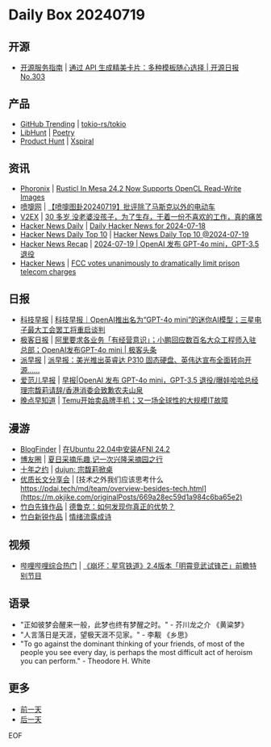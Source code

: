 # Daily Box 20240719

## 开源
- [开源服务指南](https://osguider.com/blog/) | [通过 API 生成精美卡片：多种模板随心选择 | 开源日报 No.303](https://osguider.com/blog/post/daily/daily-303/)

## 产品
- [GitHub Trending](https://github.com/trending?since=daily) | [tokio-rs/tokio](https://github.com/tokio-rs/tokio)
- [LibHunt](https://www.libhunt.com/) | [Poetry](https://www.libhunt.com/r/poetry)
- [Product Hunt](https://www.producthunt.com) | [Xspiral](https://www.producthunt.com/posts/xspiral)

## 资讯
- [Phoronix](https://www.phoronix.com/) | [Rusticl In Mesa 24.2 Now Supports OpenCL Read-Write Images](https://www.phoronix.com/news/Rusticl-Read-Write-Images)
- [喷嚏网](http://www.dapenti.com/blog/blog.asp?subjectid=70&name=xilei) | [【喷嚏图卦20240719】批评除了马斯克以外的电动车](http://www.dapenti.com/blog/more.asp?name=xilei&id=179932)
- [V2EX](https://www.v2ex.com/) | [30 多岁 没老婆没孩子，为了生存，干着一份不喜欢的工作，真的痛苦](https://www.v2ex.com/t/1058594)
- [Hacker News Daily](https://www.daemonology.net/hn-daily/) | [Daily Hacker News for 2024-07-18](https://www.daemonology.net/hn-daily/2024-07-18.html)
- [Hacker News Daily Top 10](https://github.com/headllines/hackernews-daily) | [Hacker News Daily Top 10 @2024-07-19](https://github.com/headllines/hackernews-daily/issues/1470)
- [Hacker News Recap](https://www.xiaoyuzhoufm.com/podcast/6456fdfc0a8e51c73e68d0cd) | [2024-07-19 | OpenAI 发布 GPT-4o mini，GPT-3.5 退役](https://www.xiaoyuzhoufm.com/episode/669a0d008fcadceb907100ec)
- [Hacker News](https://news.ycombinator.com/front) | [FCC votes unanimously to dramatically limit prison telecom charges](https://news.ycombinator.com/item?id=41005181)

## 日报
- [科技早报](https://www.jiemian.com/lists/459.html) | [科技早报｜OpenAI推出名为“GPT-4o mini”的迷你AI模型；三星电子最大工会罢工将重启谈判](https://www.jiemian.com/article/11437845.html)
- [极客日报](https://blog.csdn.net/csdngeeknews) | [阿里要求各业务「有经营意识」；小鹏回应数百名大众工程师入驻总部；OpenAI发布GPT-4o mini | 极客头条](https://blog.csdn.net/weixin_39786569/article/details/140540847)
- [派早报](https://sspai.com/tag/%E6%B4%BE%E6%97%A9%E6%8A%A5) | [派早报：美光推出英睿达 P310 固态硬盘、英伟达宣布全面转向开源……](https://sspai.com/post/90603)
- [爱范儿早报](https://www.ifanr.com/category/ifanrnews) | [早报|OpenAI 发布 GPT-4o mini，GPT-3.5 退役/曝娃哈哈总经理宗馥莉请辞/香港消委会致歉农夫山泉](https://www.ifanr.com/1592926)
- [晚点早知道](https://www.latepost.com/news/index?proma=3) | [Temu开始卖品牌手机；又一场全球性的大规模IT故障](https://www.latepost.com/news/dj_detail?id=2393)

## 漫游
- [BlogFinder](https://bf.zzxworld.com/) | [在Ubuntu 22.04中安装AFNI 24.2](https://learning-archive.org/?p=766&utm_source=blogfinder)
- [博友圈](https://www.boyouquan.com/home) | [夏日采摘乐趣,记一次兴隆采摘园之行](https://www.boyouquan.com/go?from=feed&link=https%3A%2F%2Fblog.pet111.cn%2Findex.php%2Farchives%2F319%2F)
- [十年之约](https://www.foreverblog.cn/feeds.html) | [dujun: 宗馥莉掀桌](https://dujun.io/zongfuli-out.html)
- [优质长文分享会](https://m.okjike.com/topics/56d2fabe7cb3331100467e2b) | [技术之外我们应该思考什么 https://pdai.tech/md/team/overview-besides-tech.html](https://m.okjike.com/originalPosts/669a28ec59d1a984c6ba65e2)
- [竹白先锋作品](https://www.zhubai.wiki/) | [德鲁克：如何发现你真正的优势？](https://open.zhubai.wiki/a/l/t/z/pl/ouranswers/2426023365782986752)
- [竹白新锐作品](https://www.zhubai.wiki/) | [情绪流露成诗](https://open.zhubai.wiki/a/l/t/z/pl/xintian/2426005388467511296)

## 视频
- [哔哩哔哩综合热门](https://www.bilibili.com/v/popular/all/) | [《崩坏：星穹铁道》2.4版本「明霄竞武试锋芒」前瞻特别节目](https://b23.tv/BV1gb42177bS)

## 语录
- "正如彼梦会醒来一般，此梦也终有梦醒之时。" - 芥川龙之介 《黄粱梦》
- "人言落日是天涯，望极天涯不见家。" - 李觏 《乡思》
- "To go against the dominant thinking of your friends, of most of the people you see every day, is perhaps the most difficult act of heroism you can perform." - Theodore H. White

## 更多
- [前一天](daily-box-20240718.md)
- [后一天](daily-box-20240720.md)

EOF